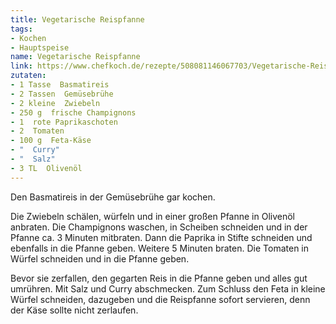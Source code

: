 ```yaml
---
title: Vegetarische Reispfanne
tags:
- Kochen
- Hauptspeise
name: Vegetarische Reispfanne
link: https://www.chefkoch.de/rezepte/508081146067703/Vegetarische-Reispfanne.html
zutaten:
- 1 Tasse  Basmatireis
- 2 Tassen  Gemüsebrühe
- 2 kleine  Zwiebeln
- 250 g  frische Champignons
- 1  rote Paprikaschoten
- 2  Tomaten
- 100 g  Feta-Käse
- "  Curry"
- "  Salz"
- 3 TL  Olivenöl
---
```


Den Basmatireis in der Gemüsebrühe gar kochen. 

Die Zwiebeln schälen, würfeln und in einer großen Pfanne in Olivenöl anbraten. Die Champignons waschen, in Scheiben schneiden und in der Pfanne ca. 3 Minuten mitbraten. Dann die Paprika in Stifte schneiden und ebenfalls in die Pfanne geben. Weitere 5 Minuten braten. Die Tomaten in Würfel schneiden und in die Pfanne geben. 

Bevor sie zerfallen, den gegarten Reis in die Pfanne geben und alles gut umrühren. Mit Salz und Curry abschmecken. Zum Schluss den Feta in kleine Würfel schneiden, dazugeben und die Reispfanne sofort servieren, denn der Käse sollte nicht zerlaufen.
